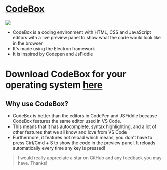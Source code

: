 <!-- ![Github All Releases](https://img.shields.io/github/downloads/virejdasani/codebox/total.svg) -->
# [CodeBox](https://virejdasani.github.io/CodeBox/)
<!-- ![CodeBox-Preview](https://dev-to-uploads.s3.amazonaws.com/uploads/articles/hxnzeq390mx60u4ty28c.png) -->
![](https://github.com/virejdasani/CodeBox/blob/master/assets/CodeBox-Gif-Preview.gif)

- CodeBox is a coding environment with HTML, CSS and JavaScript editors with a live preview panel to show what the code would look like in the browser
- It's made using the Electron framework
- It is inspired by Codepen and JsFiddle

# Download CodeBox for your operating system [here](https://virejdasani.github.io/CodeBox/) 

## Why use CodeBox?
- CodeBox is better than the editors in CodePen and JSFiddle because CodeBox features the same editor used in VS Code.
- This means that it has autocomplete, syntax highlighting, and a lot of other features that we all know and love from VS Code
- Furthermore, it features hot reload which means, you don't have to press Ctrl/Cmd + S to show the code in the preview panel. It reloads automatically every time any key is pressed!

> I would really appreciate a star on GitHub and any feedback you may have. Thanks!
